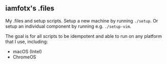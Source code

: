 ## iamfotx's .files

My .files and setup scripts. Setup a new machine by running `./setup`. Or setup an individual component by running e.g. `./setup-vim`.

The goal is for all scripts to be idempotent and able to run on any platform that I use, including:

* macOS (Intel)
* ChromeOS
